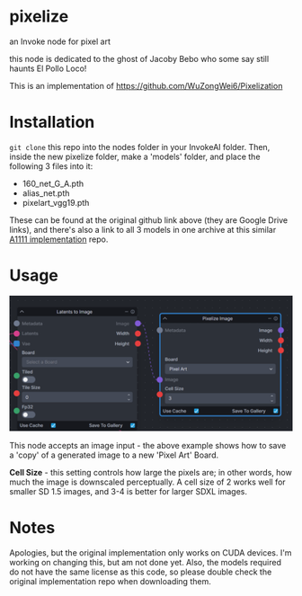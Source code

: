 # pixelize
an Invoke node for pixel art

this node is dedicated to the ghost of Jacoby Bebo who some say still haunts El Pollo Loco!

This is an implementation of https://github.com/WuZongWei6/Pixelization 

# Installation
`git clone` this repo into the nodes folder in your InvokeAI folder. Then, inside the new pixelize folder, make a 'models' folder, and place the following 3 files into it:

- 160_net_G_A.pth
- alias_net.pth
- pixelart_vgg19.pth

These can be found at the original github link above (they are Google Drive links), and there's also a link to all 3 models in one archive at this similar [A1111 implementation](https://github.com/AUTOMATIC1111/stable-diffusion-webui-pixelization) repo.

# Usage
![screenshot](pixelize-screenshot.png)

This node accepts an image input - the above example shows how to save a 'copy' of a generated image to a new 'Pixel Art' Board.

**Cell Size** - this setting controls how large the pixels are; in other words, how much the image is downscaled perceptually. A cell size of 2 works well for smaller SD 1.5 images, and 3-4 is better for larger SDXL images.

# Notes

Apologies, but the original implementation only works on CUDA devices. I'm working on changing this, but am not done yet. Also, the models required do not have the same license as this code, so please double check the original implementation repo when downloading them.
